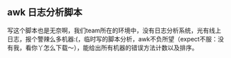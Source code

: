 ## awk 日志分析脚本

写这个脚本也是无奈啊，我们team所在的环境中，没有日志分析系统，光有线上日志，报个警辣么多机器:(，临时写的脚本分析，awk不负所望（expect不服：没有我，看你丫怎么下载～），能给出所有机器的错误方法计数以及排序。

